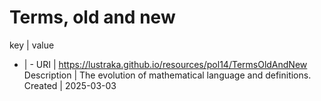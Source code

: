 # Terms, old and new

key | value
- | -
URI | https://lustraka.github.io/resources/pol14/TermsOldAndNew
Description | The evolution of mathematical language and definitions.
Created | 2025-03-03

